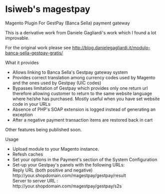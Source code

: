 # Isiweb's magestpay
Magento Plugin For GestPay (Banca Sella) payment gateway

This is a derivative work from Daniele Gagliardi's work which I found a lot improvable.

For the original work please see http://blog.danielegagliardi.it/modulo-banca-sella-gestpay-gratis/

What it provides
<ul>
<li>Allows linking to Banca Sella's Gestpay gateway system</li>
<li>Provides correct translation among currency codes used by Magento and the ones used by Gestpay (UIC codes)</li>
<li>Bypasses limitation of Gestpay which provides only one return url therefore allowing customer to return to the same website language where he/she has purchased. Mostly useful when you have set website code in your URLs</li>
<li>Absence of PHP's SOAP extension is logged instead of generating an exception</li>
<li>After a negative payment transaction items are restored back in cart</li>
</ul>

Other features being published soon.

Usage
<ul>
<li>Upload module to your Magento instance.</li>
<li>Refesh caches</li>
<li>Set your options in the Payment's section of the System Configuration</li>
<li>Set-up your Gestpay's panels with the following URLs: <br />
Reply URL (both positive and negative) http://your.shopdomain.com/magestpay/gestpay/result <br />
Server to server URL : http://your.shopdomain.com/magestpay/gestpay/s2s <br />
</ul>

